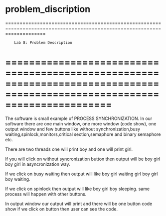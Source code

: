 problem_discription
==========================================================================================================================
==========================================================================================================================

		Lab 8: Problem Description
==========================================================================================================================
==========================================================================================================================
The software is small example of PROCESS SYNCHRONIZATION.
In our software there are one main window, one more window (code show),
one output window and few buttons like without synchronization,busy 
waiting,spinlock,monitors,critical section,semaphore and binary semaphore etc.

There are two threads one will print boy and one will print girl.

If you will click on without syncronization button then output will be boy 
girl boy girl in asyncronization way.

If we click on busy waiting then output will like boy girl waiting girl boy 
girl boy waiting.

If we click on spinlock then output will like boy girl boy sleeping.
same process will happen with other buttons.

In output window our output will print and there will be one button code 
show if we click on button then user can see the code.



